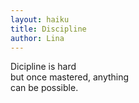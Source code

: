 ```yaml
---
layout: haiku
title: Discipline
author: Lina
---
```


Dicipline is hard <br>
but once mastered, anything <br>
can be possible. <br>

